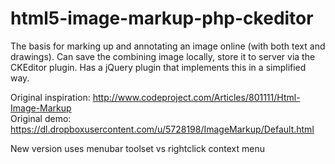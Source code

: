 html5-image-markup-php-ckeditor
===============================

The basis for marking up and annotating an image online (with both text and drawings).  Can save the combining image locally, store it to server via the CKEditor plugin. Has a jQuery plugin that implements this in a simplified way.

Original inspiration: http://www.codeproject.com/Articles/801111/Html-Image-Markup  
Original demo:  https://dl.dropboxusercontent.com/u/5728198/ImageMarkup/Default.html

New version uses menubar toolset vs rightclick context menu
